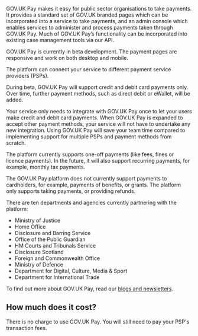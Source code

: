 GOV.UK Pay makes it easy for public sector organisations to take payments. It provides a standard set of GOV.UK branded pages which can be incorporated into a service to take payments, and an admin console which enables services to administer and process payments taken through GOV.UK Pay. Much of GOV.UK Pay’s functionality can be incorporated into existing case management tools via our API.

GOV.UK Pay is currently in beta development. The payment pages are responsive
and work on both desktop and mobile.

The platform can connect your service to different payment service providers
(PSPs).

During beta, GOV.UK Pay will support credit and debit card payments only. Over
time, further payment methods, such as direct debit or eWallet, will be added.

Your service only needs to integrate with GOV.UK Pay once to let your users
make credit and debit card payments. When GOV.UK Pay is expanded to accept
other payment methods, your service will not have to undertake any new
integration. Using GOV.UK Pay will save your team time compared to
implementing support for multiple PSPs and payment methods from scratch.

The platform currently supports one-off payments (like fees, fines or licence
payments). In the future, it will also support recurring payments, for
example, monthly tax payments.

The GOV.UK Pay platform does not currently support payments to cardholders, for example, payments of benefits, or grants. The platform only supports taking payments, or providing refunds.

There are ten departments and agencies currently partnering with the platform:

- Ministry of Justice
- Home Office
- Disclosure and Barring Service
- Office of the Public Guardian
- HM Courts and Tribunals Service
- Disclosure Scotland 
- Foreign and Commonwealth Office 
- Ministry of Defence
- Department for Digital, Culture, Media & Sport
- Department for International Trade 

To find out more about GOV.UK Pay, read our [blogs and
newsletters](/support_contact_and_more_information/#support-contact-and-more-information).

## How much does it cost?

There is no charge to use GOV.UK Pay. You will still need to pay your PSP's transaction fees.
